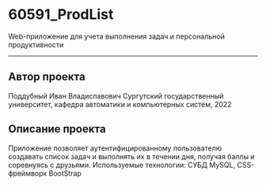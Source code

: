 # 60591_ProdList
Web-приложение для учета выполнения задач и персональной продуктивности
***
## Автор проекта 
Поддубный Иван Владиславович
Сургутский государственный университет, кафедра автоматики и компьютерных систем, 2022
## Описание проекта
Приложение позволяет аутентифицированному пользователю создавать список задач и выполнять их в течении дня, получая баллы и соревнуясь с друзьями.
Используемые технологии: СУБД MySQL, CSS-фреймворк BootStrap
